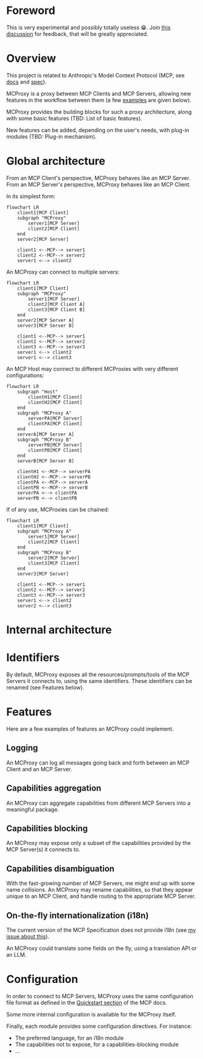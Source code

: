 # Foreword

This is very experimental and possibly totally useless 😁. Join [this discussion](https://github.com/LaurentAjdnik/mcproxy/discussions/2) for feedback, that will be greatly appreciated.

# Overview

This project is related to Anthropic's Model Context Protocol (MCP, see [docs](https://modelcontextprotocol.io) and [spec](https://spec.modelcontextprotocol.io/)).

MCProxy is a proxy between MCP Clients and MCP Servers, allowing new features in the workflow between them (a few [examples](#features) are given below).

MCProxy provides the building blocks for such a proxy architecture, along with some basic features (TBD: List of basic features).

New features can be added, depending on the user's needs, with plug-in modules (TBD: Plug-in mechanism).

# Global architecture

From an MCP Client's perspective, MCProxy behaves like an MCP Server. From an MCP Server's perspective, MCProxy behaves like an MCP Client.

In its simplest form:

```mermaid
flowchart LR
    client1[MCP Client]
    subgraph "MCProxy"
        server1[MCP Server]
        client2[MCP Client]
    end
    server2[MCP Server]

    client1 <--MCP--> server1
    client2 <--MCP--> server2
    server1 <--> client2
```

An MCProxy can connect to multiple servers:

```mermaid
flowchart LR
    client1[MCP Client]
    subgraph "MCProxy"
        server1[MCP Server]
        client2[MCP Client A]
        client3[MCP Client B]
    end
    server2[MCP Server A]
    server3[MCP Server B]

    client1 <--MCP--> server1
    client2 <--MCP--> server2
    client3 <--MCP--> server3
    server1 <--> client2
    server1 <--> client3
```

An MCP Host may connect to different MCProxies with very different configurations:

```mermaid
flowchart LR
    subgraph "Host"
        clientH1[MCP Client]
        clientH2[MCP Client]
    end
    subgraph "MCProxy A"
        serverPA[MCP Server]
        clientPA[MCP Client]
    end
    serverA[MCP Server A]
    subgraph "MCProxy B"
        serverPB[MCP Server]
        clientPB[MCP Client]
    end
    serverB[MCP Server B]

    clientH1 <--MCP--> serverPA
    clientH2 <--MCP--> serverPB
    clientPA <--MCP--> serverA
    clientPB <--MCP--> serverB
    serverPA <--> clientPA
    serverPB <--> clientPB
```


If of any use, MCProxies can be chained:

```mermaid
flowchart LR
    client1[MCP Client]
    subgraph "MCProxy A"
        server1[MCP Server]
        client2[MCP Client]
    end
    subgraph "MCProxy B"
        server2[MCP Server]
        client3[MCP Client]
    end
    server3[MCP Server]

    client1 <--MCP--> server1
    client2 <--MCP--> server2
    client3 <--MCP--> server3
    server1 <--> client2
    server2 <--> client3
```

# Internal architecture

# Identifiers

By default, MCProxy exposes all the resources/prompts/tools of the MCP Servers it connects to, using the same identifiers. These identifiers can be renamed (see Features below).

# Features

Here are a few examples of features an MCProxy could implement.

## Logging

An MCProxy can log all messages going back and forth between an MCP Client and an MCP Server.

## Capabilities aggregation

An MCProxy can aggregate capabilities from different MCP Servers into a meaningful package.

## Capabilities blocking

An MCProxy may expose only a subset of the capabilities provided by the MCP Server(s) it connects to.

## Capabilities disambiguation

With the fast-growing number of MCP Servers, me might end up with some name collisions. An MCProxy may rename capabilities, so that they appear unique to an MCP Client, and handle routing to the appropriate MCP Server.

## On-the-fly internationalization (i18n)

The current version of the MCP Specification does not provide i18n (see [my issue about this](https://github.com/modelcontextprotocol/specification/issues/86)).

An MCProxy could translate some fields on the fly, using a translation API or an LLM.

# Configuration

In order to connect to MCP Servers, MCProxy uses the same configuration file format as defined in the [Quickstart section](https://modelcontextprotocol.io/quickstart#installation) of the MCP docs.

Some more internal configuration is available for the MCProxy itself.

Finally, each module provides some configuration directives. For instance:
- The preferred language, for an i18n module
- The capabilities not to expose, for a capabilities-blocking module
- ...
 


